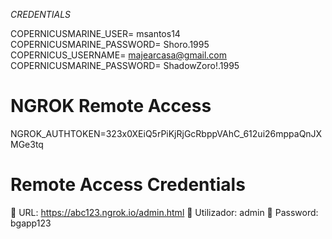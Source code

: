 *CREDENTIALS*


COPERNICUSMARINE_USER= msantos14
COPERNICUSMARINE_PASSWORD= Shoro.1995
COPERNICUS_USERNAME= majearcasa@gmail.com
COPERNICUSMARINE_PASSWORD= ShadowZoro!.1995


# NGROK Remote Access
NGROK_AUTHTOKEN=323x0XEiQ5rPiKjRjGcRbppVAhC_612ui26mppaQnJXMGe3tq

# Remote Access Credentials
🔗 URL: https://abc123.ngrok.io/admin.html
🔑 Utilizador: admin
🔑 Password: bgapp123